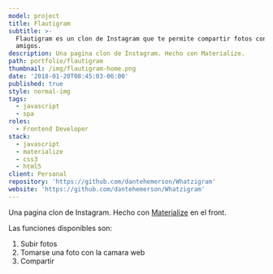 ```yaml
---
model: project
title: Flautigram
subtitle: >-
  Flautigram es un clon de Instagram que te permite compartir fotos con tus
  amigos. 
description: Una pagina clon de Instagram. Hecho con Materialize.
path: portfolio/flautigram
thumbnail: /img/flautigram-home.png
date: '2018-01-20T08:45:03-06:00'
published: true
style: normal-img
tags:
  - javascript
  - spa
roles:
  - Frontend Developer
stack:
  - javascript
  - materialize
  - css3
  - html5
client: Personal
repository: 'https://github.com/dantehemerson/Whatzigram'
website: 'https://github.com/dantehemerson/Whatzigram'
---
```

Una pagina clon de Instagram. Hecho con [Materialize](https://materializecss.com/) en el front.

Las funciones disponibles son:

1. Subir fotos
2. Tomarse una foto con la camara web
3. Compartir
